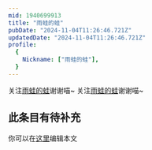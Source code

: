 ```yaml
---
mid: 1940699913
title: "雨蛙的蛙"
pubDate: "2024-11-04T11:26:46.721Z"
updatedDate: "2024-11-04T11:26:46.721Z"
profile:
  {
    Nickname: ["雨蛙的蛙"],
  }
---
```


关注[雨蛙的蛙](https://space.bilibili.com/1940699913)谢谢喵~ 关注[雨蛙的蛙](https://space.bilibili.com/1940699913)谢谢喵~

## 此条目有待补充
你可以在[这里](https://github.com/Yuhanawa/VTuber.ICU/edit/master/src/content/v/雨蛙的蛙/index.md)编辑本文
